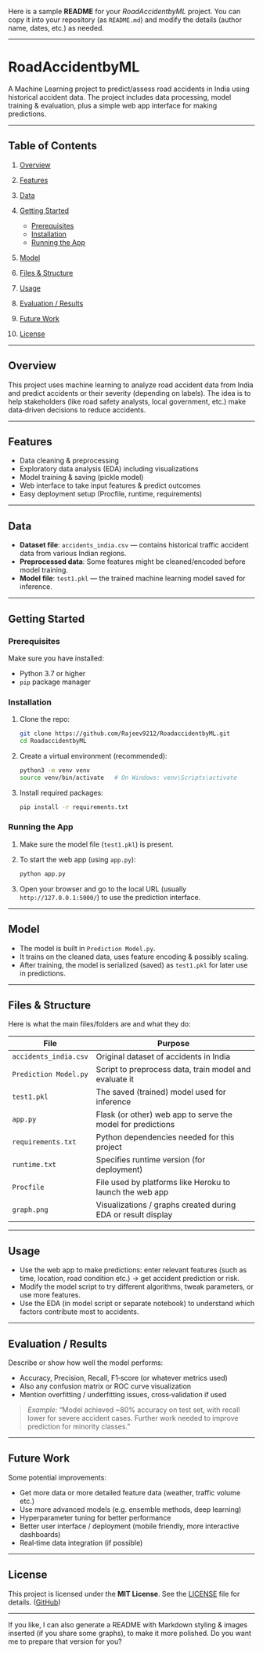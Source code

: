 Here is a sample **README** for your *RoadAccidentbyML* project. You can copy it into your repository (as `README.md`) and modify the details (author name, dates, etc.) as needed.

---

# RoadAccidentbyML

A Machine Learning project to predict/assess road accidents in India using historical accident data. The project includes data processing, model training & evaluation, plus a simple web app interface for making predictions.

---

## Table of Contents

1. [Overview](#overview)
2. [Features](#features)
3. [Data](#data)
4. [Getting Started](#getting-started)

   * [Prerequisites](#prerequisites)
   * [Installation](#installation)
   * [Running the App](#running-the-app)
5. [Model](#model)
6. [Files & Structure](#files--structure)
7. [Usage](#usage)
8. [Evaluation / Results](#evaluation--results)
9. [Future Work](#future-work)
10. [License](#license)

---

## Overview

This project uses machine learning to analyze road accident data from India and predict accidents or their severity (depending on labels). The idea is to help stakeholders (like road safety analysts, local government, etc.) make data‐driven decisions to reduce accidents.

---

## Features

* Data cleaning & preprocessing
* Exploratory data analysis (EDA) including visualizations
* Model training & saving (pickle model)
* Web interface to take input features & predict outcomes
* Easy deployment setup (Procfile, runtime, requirements)

---

## Data

* **Dataset file**: `accidents_india.csv` — contains historical traffic accident data from various Indian regions.
* **Preprocessed data**: Some features might be cleaned/encoded before model training.
* **Model file**: `test1.pkl` — the trained machine learning model saved for inference.

---

## Getting Started

### Prerequisites

Make sure you have installed:

* Python 3.7 or higher
* `pip` package manager

### Installation

1. Clone the repo:

   ```bash
   git clone https://github.com/Rajeev9212/RoadaccidentbyML.git
   cd RoadaccidentbyML
   ```

2. Create a virtual environment (recommended):

   ```bash
   python3 -m venv venv
   source venv/bin/activate   # On Windows: venv\Scripts\activate
   ```

3. Install required packages:

   ```bash
   pip install -r requirements.txt
   ```

### Running the App

1. Make sure the model file (`test1.pkl`) is present.
2. To start the web app (using `app.py`):

   ```bash
   python app.py
   ```
3. Open your browser and go to the local URL (usually `http://127.0.0.1:5000/`) to use the prediction interface.

---

## Model

* The model is built in `Prediction Model.py`.
* It trains on the cleaned data, uses feature encoding & possibly scaling.
* After training, the model is serialized (saved) as `test1.pkl` for later use in predictions.

---

## Files & Structure

Here is what the main files/folders are and what they do:

| File                  | Purpose                                                      |
| --------------------- | ------------------------------------------------------------ |
| `accidents_india.csv` | Original dataset of accidents in India                       |
| `Prediction Model.py` | Script to preprocess data, train model and evaluate it       |
| `test1.pkl`           | The saved (trained) model used for inference                 |
| `app.py`              | Flask (or other) web app to serve the model for predictions  |
| `requirements.txt`    | Python dependencies needed for this project                  |
| `runtime.txt`         | Specifies runtime version (for deployment)                   |
| `Procfile`            | File used by platforms like Heroku to launch the web app     |
| `graph.png`           | Visualizations / graphs created during EDA or result display |

---

## Usage

* Use the web app to make predictions: enter relevant features (such as time, location, road condition etc.) → get accident prediction or risk.
* Modify the model script to try different algorithms, tweak parameters, or use more features.
* Use the EDA (in model script or separate notebook) to understand which factors contribute most to accidents.

---

## Evaluation / Results

Describe or show how well the model performs:

* Accuracy, Precision, Recall, F1‐score (or whatever metrics used)
* Also any confusion matrix or ROC curve visualization
* Mention overfitting / underfitting issues, cross‐validation if used

> *Example:* “Model achieved \~80% accuracy on test set, with recall lower for severe accident cases. Further work needed to improve prediction for minority classes.”

---

## Future Work

Some potential improvements:

* Get more data or more detailed feature data (weather, traffic volume etc.)
* Use more advanced models (e.g. ensemble methods, deep learning)
* Hyperparameter tuning for better performance
* Better user interface / deployment (mobile friendly, more interactive dashboards)
* Real‐time data integration (if possible)

---

## License

This project is licensed under the **MIT License**. See the [LICENSE](LICENSE) file for details. ([GitHub][1])

---

If you like, I can also generate a README with Markdown styling & images inserted (if you share some graphs), to make it more polished. Do you want me to prepare that version for you?

[1]: https://github.com/Rajeev9212/RoadaccidentbyML "GitHub - Rajeev9212/RoadaccidentbyML"
